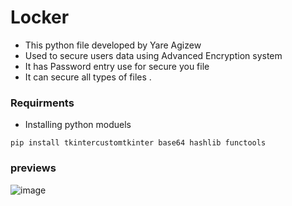 # Locker  
- This python file developed by Yare Agizew
- Used to  secure users data using Advanced Encryption system
- It has Password  entry use for secure you file
- It can secure all types  of files .
### Requirments
- Installing  python moduels
```shell
pip install tkintercustomtkinter base64 hashlib functools 
```
### previews 
![image](https://github.com/user-attachments/assets/e642a736-3d46-4ad1-bfb3-68443b9a1373)
